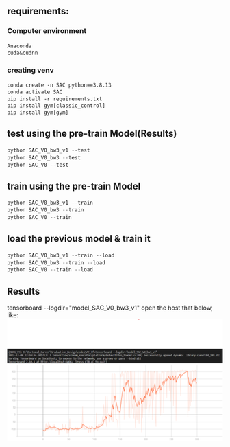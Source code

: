 ## requirements:
### Computer environment
```
Anaconda
cuda&cudnn
```
### creating venv
```Anaconda
conda create -n SAC python==3.8.13
conda activate SAC
pip install -r requirements.txt
pip install gym[classic_control]
pip install gym[gym]
```

## test using the pre-train Model(Results)
```python
python SAC_V0_bw3_v1 --test
python SAC_V0_bw3 --test
python SAC_V0 --test
```

## train using the pre-train Model
```python
python SAC_V0_bw3_v1 --train
python SAC_V0_bw3 --train
python SAC_V0 --train
```

## load the previous model & train it
```python
python SAC_V0_bw3_v1 --train --load
python SAC_V0_bw3 --train --load
python SAC_V0 --train --load
```

## Results
tensorboard --logdir="model_SAC_V0_bw3_v1"
open the host that below, like:
![open the tensorboardX](./pic/1.png)
![open the tensorboardX](./pic/Reward.svg)
